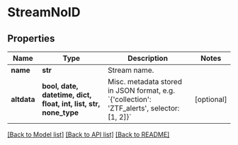 # StreamNoID

## Properties
Name | Type | Description | Notes
------------ | ------------- | ------------- | -------------
**name** | **str** | Stream name. | 
**altdata** | **bool, date, datetime, dict, float, int, list, str, none_type** | Misc. metadata stored in JSON format, e.g. &#x60;{&#39;collection&#39;: &#39;ZTF_alerts&#39;, selector: [1, 2]}&#x60; | [optional] 

[[Back to Model list]](../README.md#documentation-for-models) [[Back to API list]](../README.md#documentation-for-api-endpoints) [[Back to README]](../README.md)



